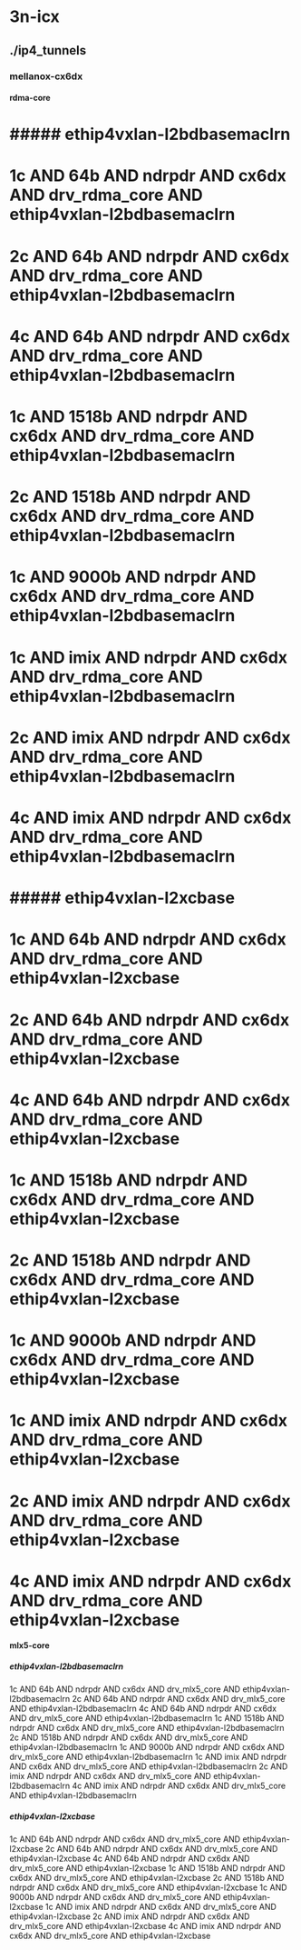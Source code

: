# 3n-icx
## ./ip4_tunnels
### mellanox-cx6dx
#### rdma-core
# ##### ethip4vxlan-l2bdbasemaclrn
# 1c AND 64b AND ndrpdr AND cx6dx AND drv_rdma_core AND ethip4vxlan-l2bdbasemaclrn
# 2c AND 64b AND ndrpdr AND cx6dx AND drv_rdma_core AND ethip4vxlan-l2bdbasemaclrn
# 4c AND 64b AND ndrpdr AND cx6dx AND drv_rdma_core AND ethip4vxlan-l2bdbasemaclrn
# 1c AND 1518b AND ndrpdr AND cx6dx AND drv_rdma_core AND ethip4vxlan-l2bdbasemaclrn
# 2c AND 1518b AND ndrpdr AND cx6dx AND drv_rdma_core AND ethip4vxlan-l2bdbasemaclrn
# 1c AND 9000b AND ndrpdr AND cx6dx AND drv_rdma_core AND ethip4vxlan-l2bdbasemaclrn
# 1c AND imix AND ndrpdr AND cx6dx AND drv_rdma_core AND ethip4vxlan-l2bdbasemaclrn
# 2c AND imix AND ndrpdr AND cx6dx AND drv_rdma_core AND ethip4vxlan-l2bdbasemaclrn
# 4c AND imix AND ndrpdr AND cx6dx AND drv_rdma_core AND ethip4vxlan-l2bdbasemaclrn
# ##### ethip4vxlan-l2xcbase
# 1c AND 64b AND ndrpdr AND cx6dx AND drv_rdma_core AND ethip4vxlan-l2xcbase
# 2c AND 64b AND ndrpdr AND cx6dx AND drv_rdma_core AND ethip4vxlan-l2xcbase
# 4c AND 64b AND ndrpdr AND cx6dx AND drv_rdma_core AND ethip4vxlan-l2xcbase
# 1c AND 1518b AND ndrpdr AND cx6dx AND drv_rdma_core AND ethip4vxlan-l2xcbase
# 2c AND 1518b AND ndrpdr AND cx6dx AND drv_rdma_core AND ethip4vxlan-l2xcbase
# 1c AND 9000b AND ndrpdr AND cx6dx AND drv_rdma_core AND ethip4vxlan-l2xcbase
# 1c AND imix AND ndrpdr AND cx6dx AND drv_rdma_core AND ethip4vxlan-l2xcbase
# 2c AND imix AND ndrpdr AND cx6dx AND drv_rdma_core AND ethip4vxlan-l2xcbase
# 4c AND imix AND ndrpdr AND cx6dx AND drv_rdma_core AND ethip4vxlan-l2xcbase
#### mlx5-core
##### ethip4vxlan-l2bdbasemaclrn
1c AND 64b AND ndrpdr AND cx6dx AND drv_mlx5_core AND ethip4vxlan-l2bdbasemaclrn
2c AND 64b AND ndrpdr AND cx6dx AND drv_mlx5_core AND ethip4vxlan-l2bdbasemaclrn
4c AND 64b AND ndrpdr AND cx6dx AND drv_mlx5_core AND ethip4vxlan-l2bdbasemaclrn
1c AND 1518b AND ndrpdr AND cx6dx AND drv_mlx5_core AND ethip4vxlan-l2bdbasemaclrn
2c AND 1518b AND ndrpdr AND cx6dx AND drv_mlx5_core AND ethip4vxlan-l2bdbasemaclrn
1c AND 9000b AND ndrpdr AND cx6dx AND drv_mlx5_core AND ethip4vxlan-l2bdbasemaclrn
1c AND imix AND ndrpdr AND cx6dx AND drv_mlx5_core AND ethip4vxlan-l2bdbasemaclrn
2c AND imix AND ndrpdr AND cx6dx AND drv_mlx5_core AND ethip4vxlan-l2bdbasemaclrn
4c AND imix AND ndrpdr AND cx6dx AND drv_mlx5_core AND ethip4vxlan-l2bdbasemaclrn
##### ethip4vxlan-l2xcbase
1c AND 64b AND ndrpdr AND cx6dx AND drv_mlx5_core AND ethip4vxlan-l2xcbase
2c AND 64b AND ndrpdr AND cx6dx AND drv_mlx5_core AND ethip4vxlan-l2xcbase
4c AND 64b AND ndrpdr AND cx6dx AND drv_mlx5_core AND ethip4vxlan-l2xcbase
1c AND 1518b AND ndrpdr AND cx6dx AND drv_mlx5_core AND ethip4vxlan-l2xcbase
2c AND 1518b AND ndrpdr AND cx6dx AND drv_mlx5_core AND ethip4vxlan-l2xcbase
1c AND 9000b AND ndrpdr AND cx6dx AND drv_mlx5_core AND ethip4vxlan-l2xcbase
1c AND imix AND ndrpdr AND cx6dx AND drv_mlx5_core AND ethip4vxlan-l2xcbase
2c AND imix AND ndrpdr AND cx6dx AND drv_mlx5_core AND ethip4vxlan-l2xcbase
4c AND imix AND ndrpdr AND cx6dx AND drv_mlx5_core AND ethip4vxlan-l2xcbase